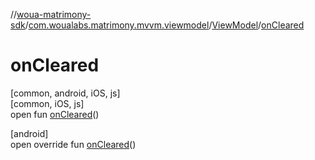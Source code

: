 //[woua-matrimony-sdk](../../../index.md)/[com.woualabs.matrimony.mvvm.viewmodel](../index.md)/[ViewModel](index.md)/[onCleared](on-cleared.md)

# onCleared

[common, android, iOS, js]\
[common, iOS, js]\
open fun [onCleared](on-cleared.md)()

[android]\
open override fun [onCleared](on-cleared.md)()
